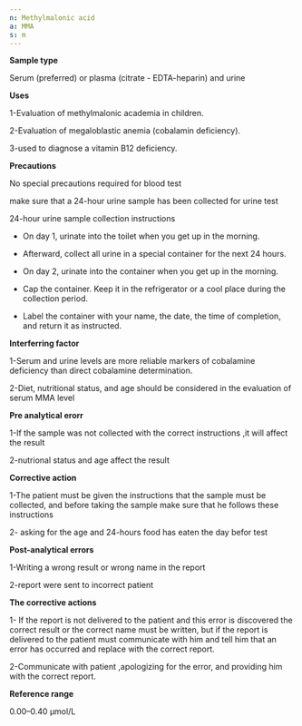 ```yaml
---
n: Methylmalonic acid
a: MMA
s: m
---
```



__Sample type__

Serum (preferred) or plasma (citrate - EDTA-heparin) and urine

__Uses__ 

1-Evaluation of methylmalonic academia in children.

2-Evaluation of megaloblastic anemia (cobalamin deficiency).

3-used to diagnose a vitamin B12 deficiency.

__Precautions__

No special precautions required for blood test

make sure that a 24-hour urine sample has been collected for urine test

24-hour urine sample collection instructions

- On day 1, urinate into the toilet when you get up in the morning.

- Afterward, collect all urine in a special container for the next 24 hours.

- On day 2, urinate into the container when you get up in the morning.

- Cap the container. Keep it in the refrigerator or a cool place during the collection period.

- Label the container with your name, the date, the time of completion, and return it as instructed.

__Interferring factor__

1-Serum and urine levels are more reliable markers of cobalamine deficiency than direct cobalamine determination.

2-Diet, nutritional status, and age should be considered in the evaluation of serum MMA level

__Pre analytical erorr__

1-If the sample was not collected with the correct instructions ,it will affect the result

2-nutrional status and age affect the result 

 __Corrective action__

1-The patient must be given the instructions that the sample must be 
collected, and before taking the sample make sure that he follows these 
instructions

2- asking for the age and 24-hours food has eaten the day befor test

__Post-analytical errors__

1-Writing a wrong result or wrong name in the report

2-report were sent to incorrect patient

__The corrective actions__

1- If the report is not delivered to the patient and this error is discovered the correct result or the correct name must be written, but if the report is delivered to the patient must communicate with him and tell him that an error has occurred and replace with the correct report.

2-Communicate with patient ,apologizing for the error, and providing him with the correct report.

__Reference range__ 

0.00–0.40 μmol/L